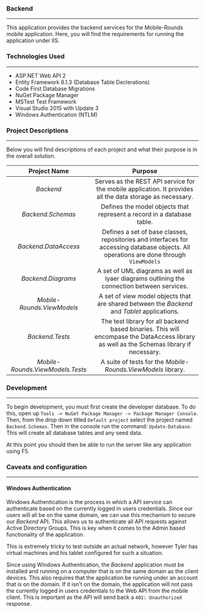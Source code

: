 
### Backend
---

This application provides the backend services for the Mobile-Rounds mobile application. Here, 
you will find the requirements for running the application under IIS. 

### Technologies Used
---

- ASP.NET Web API 2
- Entity Framework 6.1.3 (Database Table Declerations)
- Code First Database Migrations
- NuGet Package Manager
- MSTest Test Framework
- Visual Studio 2015 with Update 3
- Windows Authentication (NTLM)

### Project Descriptions
---

Below you will find descriptions of each project and what their purpose is in the overall solution.

| Project Name | Purpose |
|:------------:|:-------:|
| *Backend* | Serves as the REST API service for the mobile application. It provides all the data storage as necessary. |
| *Backend.Schemas* | Defines the model objects that represent a record in a database table. |
| *Backend.DataAccess* | Defines a set of base classes, repositories and interfaces for accessing database objects. All operations are done through `ViewModels` |
| *Backend.Diagrams* | A set of UML diagrams as well as lyaer diagrams outlining the connection between services. |
| *Mobile-Rounds.ViewModels*| A set of view model objects that are shared between the *Backend* and *Tablet* applications. |
| *Backend.Tests* | The test library for all backend based binaries. This will encompase the DataAccess library as well as the Schemas library if necessary. |
| *Mobile-Rounds.ViewModels.Tests* | A suite of tests for the *Mobile-Rounds.ViewModels* library. |

### Development
---

To begin development, you must first create the developer database. To do this, open up 
`Tools -> NuGet Package Manager -> Package Manager Console`. Then, from the drop down titled `Default project`
select the project named `Backend.Schemas`. Then in the console run the command: `Update-Database`. This will
create all database tables and any seed data.

At this point you should then be able to run the server like any application using F5.

### Caveats and configuration
---

#### Windows Authentication

Windows Authentication is the process in which a API service can authenticate based on the currently logged in users
credentials. Since our users will all be on the same domain, we can use this mechanism to secure our *Backend* API. This 
allows us to authenticate all API requests against Active Directory Groups. This is key when it comes to the Admin
based functionality of the application.

This is extremely tricky to test outside an actual network, however Tyler has virtual machines and his tablet configured
for such a situation.

Since using Windows Authentication, the *Backend* application must be installed and running on a computer
that is on the same domain as the client devices. This also requires that the application be running under
an account that is on the domain. If it isn't on the domain, the application will not pass the currently
logged in users credentials to the Web API from the mobile client. This is important as the API
will send back a `401: Unauthorized` response.
